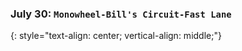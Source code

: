### July 30:  **`Monowheel-Bill's Circuit-Fast Lane`**
{: style="text-align: center; vertical-align: middle;"}
